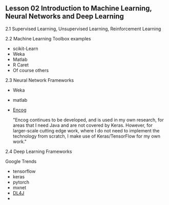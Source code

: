## Lesson 02 Introduction to Machine Learning, Neural Networks and Deep Learning

2.1 Supervised Learning, Unsupervised Learning, Reinforcement Learning


2.2 Machine Learning Toolbox examples

- scikit-Learn
- Weka 
- Matlab
- R Caret
- Of course others

2.3 Neural Network Frameworks

- Weka
- matlab
- [Encog](https://www.heatonresearch.com/encog/)

    "Encog continues to be developed, and is used in my own research, for areas that I need Java and are not covered by Keras. However, for larger-scale cutting edge work, where I do not need to implement the technology from scratch, I make use of Keras/TensorFlow for my own work."

2.4 Deep Learning Frameworks

Google Trends

<script type="text/javascript" src="https://ssl.gstatic.com/trends_nrtr/1754_RC01/embed_loader.js"></script>
<script type="text/javascript">
trends.embed.renderExploreWidget("TIMESERIES", {"comparisonItem":[{"keyword":"TensorFlow","geo":"US","time":"today 12-m"},{"keyword":"keras","geo":"US","time":"today 12-m"},{"keyword":"pytorch","geo":"US","time":"today 12-m"},{"keyword":"mxnet","geo":"US","time":"today 12-m"}],"category":0,"property":""}, {"exploreQuery":"geo=US&q=TensorFlow,keras,pytorch,mxnet&date=today 12-m,today 12-m,today 12-m,today 12-m","guestPath":"https://trends.google.com:443/trends/embed/"});
</script>



- tensorflow
- keras
- pytorch
- mxnet
- [DL4J](https://deeplearning4j.org/)
- 

